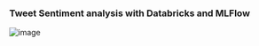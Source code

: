 ### Tweet Sentiment analysis with Databricks and MLFlow

![image](https://user-images.githubusercontent.com/22479437/160324723-1a38df96-7050-4a5b-9c57-0856442a2dd6.png)
